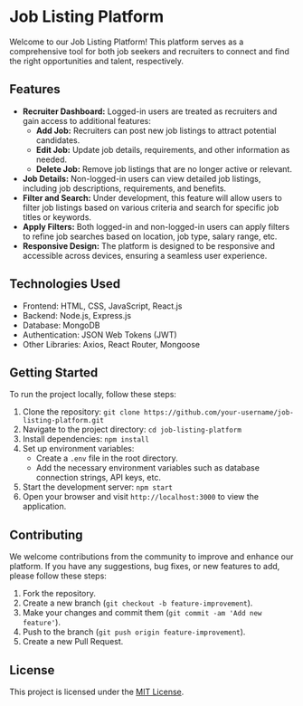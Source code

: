 # Job Listing Platform

Welcome to our Job Listing Platform! This platform serves as a comprehensive tool for both job seekers and recruiters to connect and find the right opportunities and talent, respectively.

## Features

- **Recruiter Dashboard:** Logged-in users are treated as recruiters and gain access to additional features:
  - **Add Job:** Recruiters can post new job listings to attract potential candidates.
  - **Edit Job:** Update job details, requirements, and other information as needed.
  - **Delete Job:** Remove job listings that are no longer active or relevant.
- **Job Details:** Non-logged-in users can view detailed job listings, including job descriptions, requirements, and benefits.
- **Filter and Search:** Under development, this feature will allow users to filter job listings based on various criteria and search for specific job titles or keywords.
- **Apply Filters:** Both logged-in and non-logged-in users can apply filters to refine job searches based on location, job type, salary range, etc.
- **Responsive Design:** The platform is designed to be responsive and accessible across devices, ensuring a seamless user experience.

## Technologies Used

- Frontend: HTML, CSS, JavaScript, React.js
- Backend: Node.js, Express.js
- Database: MongoDB
- Authentication: JSON Web Tokens (JWT)
- Other Libraries: Axios, React Router, Mongoose

## Getting Started

To run the project locally, follow these steps:

1. Clone the repository: `git clone https://github.com/your-username/job-listing-platform.git`
2. Navigate to the project directory: `cd job-listing-platform`
3. Install dependencies: `npm install`
4. Set up environment variables:
   - Create a `.env` file in the root directory.
   - Add the necessary environment variables such as database connection strings, API keys, etc.
5. Start the development server: `npm start`
6. Open your browser and visit `http://localhost:3000` to view the application.

## Contributing

We welcome contributions from the community to improve and enhance our platform. If you have any suggestions, bug fixes, or new features to add, please follow these steps:

1. Fork the repository.
2. Create a new branch (`git checkout -b feature-improvement`).
3. Make your changes and commit them (`git commit -am 'Add new feature'`).
4. Push to the branch (`git push origin feature-improvement`).
5. Create a new Pull Request.

## License

This project is licensed under the [MIT License](LICENSE).
